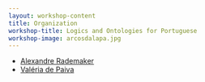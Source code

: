 ```yaml
---
layout: workshop-content
title: Organization
workshop-title: Logics and Ontologies for Portuguese
workshop-image: arcosdalapa.jpg
---
```


- [Alexandre Rademaker](/people/alexandre.rademaker.html)
- [Valéria de Paiva](https://sites.google.com/a/valeriadepaiva.org/www/)

